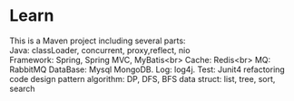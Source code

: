 # Learn

This is a Maven project including several parts:<br>
Java: classLoader, concurrent, proxy,reflect, nio<br>
Framework: Spring, Spring MVC, MyBatis\<br>
Cache: Redis\<br>
MQ: RabbitMQ
DataBase: Mysql MongoDB.
Log: log4j.
Test: Junit4
refactoring code
design pattern
algorithm: DP, DFS, BFS
data struct: list, tree, sort, search


